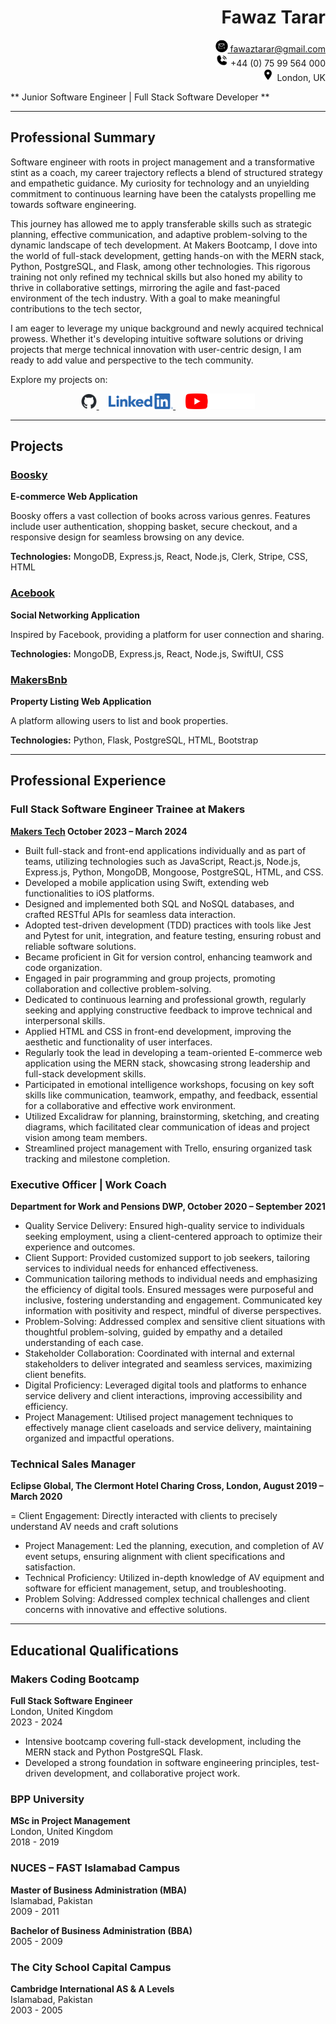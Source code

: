 <h1 align="right">Fawaz Tarar</h1>
<p align="right">
  <a href="mailto:fawaztarar@gmail.com">
    <img src="2024638_email_mail_message_new_sms_icon.png" alt="Email" height="20" /> fawaztarar@gmail.com
  </a>
  <br/>
  <img src="9023670_phone_call_fill_icon.png" alt="Phone" height="20" /> +44 (0) 75 99 564 000
  <br/>
  <img src="352521_location_on_icon.png" alt="Location" height="20" /> London, UK
</p>



** Junior Software Engineer | Full Stack Software Developer **

---

## Professional Summary

 Software engineer with roots in project management and a transformative stint as a coach, my career trajectory reflects a blend of structured strategy and empathetic guidance. My curiosity for technology and an unyielding commitment to continuous learning have been the catalysts propelling me towards software engineering. 

This journey has allowed me to apply transferable skills such as strategic planning, effective communication, and adaptive problem-solving to the dynamic landscape of tech development. At Makers Bootcamp, I dove into the world of full-stack development, getting hands-on with the MERN stack, Python, PostgreSQL, and Flask, among other technologies. This rigorous training not only refined my technical skills but also honed my ability to thrive in collaborative settings, mirroring the agile and fast-paced environment of the tech industry. With a goal to make meaningful contributions to the tech sector, 

I am eager to leverage my unique background and newly acquired technical prowess. Whether it's developing intuitive software solutions or driving projects that merge technical innovation with user-centric design, I am ready to add value and perspective to the tech community. 



Explore my projects on:

<p align="center">
  <a href="https://github.com/Fawaztarar">
    <img src="github-mark.png" alt="GitHub" height="25" />
  </a> &nbsp; &nbsp;
  <a href="http://www.linkedin.com/in/Fawaztarar">
    <img src="LI-Logo.png" alt="LinkedIn" height="25" />
  </a> &nbsp; &nbsp;
  <a href="https://www.youtube.com/@Fawaztarar">
    <img src="yt_logo_rgb_dark.png" alt="YouTube" height="25" />
  </a>
</p>

---
## Projects

### [Boosky](https://github.com/Fawaztarar/Booksy-frontend)
**E-commerce Web Application**

Boosky offers a vast collection of books across various genres. Features include user authentication, shopping basket, secure checkout, and a responsive design for seamless browsing on any device.

**Technologies:** MongoDB, Express.js, React, Node.js, Clerk, Stripe, CSS, HTML

### [Acebook](https://github.com/Fawaztarar/acebook_MERN)
**Social Networking Application**

Inspired by Facebook, providing a platform for user connection and sharing.

**Technologies:** MongoDB, Express.js, React, Node.js, SwiftUI, CSS

### [MakersBnb](https://github.com/Fawaztarar/makers-007-engineering-project-1)
**Property Listing Web Application**

A platform allowing users to list and book properties.

**Technologies:** Python, Flask, PostgreSQL, HTML, Bootstrap

---

## Professional Experience

### Full Stack Software Engineer Trainee at Makers
**[Makers Tech](https://makers.tech) October 2023 – March 2024**

- Built full-stack and front-end applications individually and as part of teams, utilizing technologies such as JavaScript, React.js, Node.js, Express.js, Python, MongoDB, Mongoose, PostgreSQL, HTML, and CSS.
- Developed a mobile application using Swift, extending web functionalities to iOS platforms.
- Designed and implemented both SQL and NoSQL databases, and crafted RESTful APIs for seamless data interaction.
- Adopted test-driven development (TDD) practices with tools like Jest and Pytest for unit, integration, and feature testing, ensuring robust and reliable software solutions.
- Became proficient in Git for version control, enhancing teamwork and code organization.
- Engaged in pair programming and group projects, promoting collaboration and collective problem-solving.
- Dedicated to continuous learning and professional growth, regularly seeking and applying constructive feedback to improve technical and interpersonal skills.
- Applied HTML and CSS in front-end development, improving the aesthetic and functionality of user interfaces.
- Regularly took the lead in developing a team-oriented E-commerce web application using the MERN stack, showcasing strong leadership and full-stack development skills.
- Participated in emotional intelligence workshops, focusing on key soft skills like communication, teamwork, empathy, and feedback, essential for a collaborative and effective work environment.
- Utilized Excalidraw for planning, brainstorming, sketching, and creating diagrams, which facilitated clear communication of ideas and project vision among team members.
- Streamlined project management with Trello, ensuring organized task tracking and milestone completion.


### Executive Officer | Work Coach
**Department for Work and Pensions DWP, October 2020 – September 2021**

- Quality Service Delivery: Ensured high-quality service to individuals seeking employment, using a client-centered approach to optimize their experience and outcomes.
- Client Support: Provided customized support to job seekers, tailoring services to individual needs for enhanced effectiveness.
- Communication tailoring methods to individual needs and emphasizing the efficiency of digital tools. Ensured messages were purposeful and inclusive, fostering understanding and engagement. Communicated key information with positivity and respect, mindful of diverse perspectives.
- Problem-Solving: Addressed complex and sensitive client situations with thoughtful problem-solving, guided by empathy and a detailed understanding of each case.
- Stakeholder Collaboration: Coordinated with internal and external stakeholders to deliver integrated and seamless services, maximizing client benefits.
- Digital Proficiency: Leveraged digital tools and platforms to enhance service delivery and client interactions, improving accessibility and efficiency.
- Project Management: Utilised project management techniques to effectively manage client caseloads and service delivery, maintaining organized and impactful operations.
  


### Technical Sales Manager
**Eclipse Global, The Clermont Hotel Charing Cross, London, August 2019 – March 2020**

= Client Engagement: Directly interacted with clients to precisely understand AV needs and craft solutions
- Project Management: Led the planning, execution, and completion of AV event setups, ensuring alignment with client specifications and satisfaction.
- Technical Proficiency: Utilized in-depth knowledge of AV equipment and software for efficient management, setup, and troubleshooting.
- Problem Solving: Addressed complex technical challenges and client concerns with innovative and effective solutions.


---



## Educational Qualifications

### Makers Coding Bootcamp
**Full Stack Software Engineer**  
London, United Kingdom  
2023 - 2024  
- Intensive bootcamp covering full-stack development, including the MERN stack and Python PostgreSQL Flask.  
- Developed a strong foundation in software engineering principles, test-driven development, and collaborative project work.

### BPP University
**MSc in Project Management**  
London, United Kingdom  
2018 - 2019  

### NUCES – FAST Islamabad Campus
**Master of Business Administration (MBA)**  
Islamabad, Pakistan  
2009 - 2011  


**Bachelor of Business Administration (BBA)**  
2005 - 2009  


### The City School Capital Campus
**Cambridge International AS & A Levels**  
Islamabad, Pakistan  
2003 - 2005  




 
